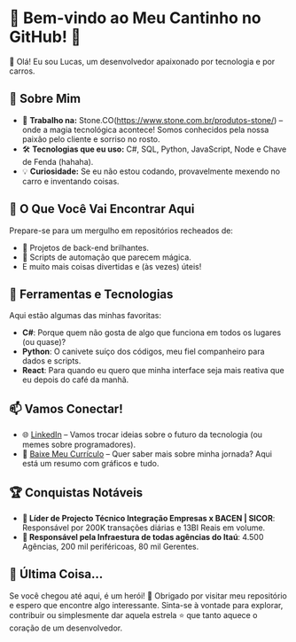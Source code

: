 # 🚀 Bem-vindo ao Meu Cantinho no GitHub! 🚀

👋 Olá! Eu sou Lucas, um desenvolvedor apaixonado por tecnologia e por carros.

## 🚀 Sobre Mim

- 💼 **Trabalho na:** Stone.CO(https://www.stone.com.br/produtos-stone/) – onde a magia tecnológica acontece! Somos conhecidos pela nossa paixão pelo cliente e sorriso no rosto.
- 🛠️ **Tecnologias que eu uso:** C#, SQL, Python, JavaScript, Node e Chave de Fenda (hahaha).
- 💡 **Curiosidade:** Se eu não estou codando, provavelmente mexendo no carro e inventando coisas.

## 🌈 O Que Você Vai Encontrar Aqui

Prepare-se para um mergulho em repositórios recheados de:
- 🔧 Projetos de back-end brilhantes.
- 🧠 Scripts de automação que parecem mágica.
- E muito mais coisas divertidas e (às vezes) úteis!

## 🧰 Ferramentas e Tecnologias

Aqui estão algumas das minhas favoritas:
- **C#**: Porque quem não gosta de algo que funciona em todos os lugares (ou quase)?
- **Python**: O canivete suíço dos códigos, meu fiel companheiro para dados e scripts.
- **React**: Para quando eu quero que minha interface seja mais reativa que eu depois do café da manhã.

## 📫 Vamos Conectar!

- 🌐 [LinkedIn](https://www.linkedin.com/in/santosludev/) – Vamos trocar ideias sobre o futuro da tecnologia (ou memes sobre programadores).
- 📄 [Baixe Meu Currículo](https://github.com/itsluucasdev/itsluucasdev/blob/master/Resume-Lucas.pdf) – Quer saber mais sobre minha jornada? Aqui está um resumo com gráficos e tudo.

## 🏆 Conquistas Notáveis

- **🥇 Líder de Projecto Técnico Integração Empresas x BACEN | SICOR**: Responsável por 200K transações diárias e 13BI Reais em volume.
- **💼 Responsável pela Infraestura de todas agências do Itaú**: 4.500 Agências, 200 mil periféricoas, 80 mil Gerentes.

## 🚀 Última Coisa...

Se você chegou até aqui, é um herói! 🌟 Obrigado por visitar meu repositório e espero que encontre algo interessante. Sinta-se à vontade para explorar, contribuir ou simplesmente dar aquela estrela ⭐ que tanto aquece o coração de um desenvolvedor.
